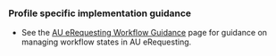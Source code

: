 ### Profile specific implementation guidance
- See the [AU eRequesting Workflow Guidance](workflow.html) page for guidance on managing workflow states in AU eRequesting.
